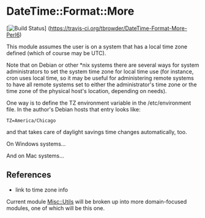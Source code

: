 # DateTime::Format::More

[![Build Status](https://travis-ci.org/tbrowder/DateTime-Format-More-Perl6.svg?branch=master)]
  (https://travis-ci.org/tbrowder/DateTime-Format-More-Perl6)

This module assumes the user is on a system that has a local time zone defined (which of
course may be UTC).

Note that on Debian or other *nix systems there are several ways for system administrators
to set the system time zone for local time use (for instance, cron uses local time,
so it may be useful for administering remote systems to have all remote systems set
to either the administrator's time zone or the time zone of the physical host's
location, depending on needs).

One way is to define the TZ environment variable in the /etc/environment file.  In
the author's Debian hosts that entry looks like:

    TZ=America/Chicago

and that takes care of daylight savings time changes automatically, too.
 
On Windows systems...

And on Mac systems...


## References

- link to time zone info

Current module
[Misc::Utils](https://github.com/tbrowder/Misc-Utils-Perl6) will be
broken up into more domain-focused modules, one of which will be this
one.
